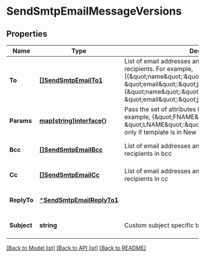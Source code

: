 # SendSmtpEmailMessageVersions

## Properties
Name | Type | Description | Notes
------------ | ------------- | ------------- | -------------
**To** | [**[]SendSmtpEmailTo1**](sendSmtpEmail_to_1.md) | List of email addresses and names (_optional_) of the recipients. For example, [{\&quot;name\&quot;:\&quot;Jimmy\&quot;, \&quot;email\&quot;:\&quot;jimmy98@example.com\&quot;}, {\&quot;name\&quot;:\&quot;Joe\&quot;, \&quot;email\&quot;:\&quot;joe@example.com\&quot;}] | [default to null]
**Params** | [**map[string]interface{}**](interface{}.md) | Pass the set of attributes to customize the template. For example, {\&quot;FNAME\&quot;:\&quot;Joe\&quot;, \&quot;LNAME\&quot;:\&quot;Doe\&quot;}. It&#x27;s considered only if template is in New Template Language format. | [optional] [default to null]
**Bcc** | [**[]SendSmtpEmailBcc**](sendSmtpEmail_bcc.md) | List of email addresses and names (optional) of the recipients in bcc | [optional] [default to null]
**Cc** | [**[]SendSmtpEmailCc**](sendSmtpEmail_cc.md) | List of email addresses and names (optional) of the recipients in cc | [optional] [default to null]
**ReplyTo** | [***SendSmtpEmailReplyTo1**](sendSmtpEmail_replyTo_1.md) |  | [optional] [default to null]
**Subject** | **string** | Custom subject specific to message version  | [optional] [default to null]

[[Back to Model list]](../README.md#documentation-for-models) [[Back to API list]](../README.md#documentation-for-api-endpoints) [[Back to README]](../README.md)

